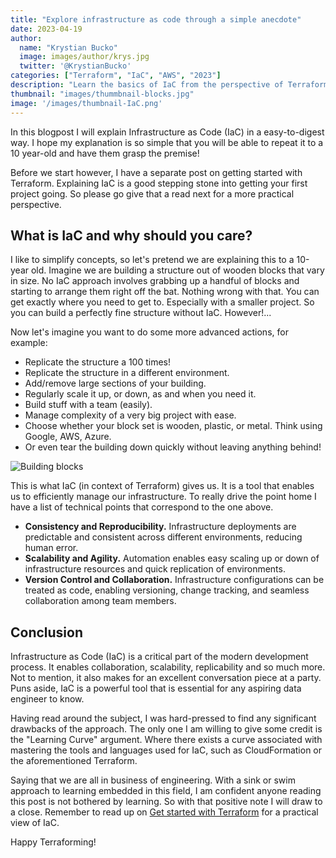 ```yaml
---
title: "Explore infrastructure as code through a simple anecdote"
date: 2023-04-19
author: 
  name: "Krystian Bucko"
  image: images/author/krys.jpg
  twitter: '@KrystianBucko'
categories: ["Terraform", "IaC", "AWS", "2023"]
description: "Learn the basics of IaC from the perspective of Terraform"
thumbnail: "images/thummbnail-blocks.jpg"
image: '/images/thumbnail-IaC.png' 
---
```


In this blogpost I will explain Infrastructure as Code (IaC) in a easy-to-digest way. I hope my explanation is so simple that you will be able to repeat it to a 10 year-old and have them grasp the premise!

Before we start however, I have a separate post on getting started with Terraform. Explaining IaC is a good stepping stone into getting your first project going. So please go give that a read next for a more practical perspective. 

## What is IaC and why should you care? 

I like to simplify concepts, so let's pretend we are explaining this to a 10-year old. Imagine we are building a structure out of wooden blocks that vary in size. No IaC approach involves grabbing up a handful of blocks and starting to arrange them right off the bat. Nothing wrong with that. You can get exactly where you need to get to. Especially with a smaller project. So you can build a perfectly fine structure without IaC. However!...

Now let's imagine you want to do some more advanced actions, for example:
- Replicate the structure a 100 times!
- Replicate the structure in a different environment.
- Add/remove large sections of your building.
- Regularly scale it up, or down, as and when you need it.
- Build stuff with a team (easily).
- Manage complexity of a very big project with ease.
- Choose whether your block set is wooden, plastic, or metal. Think using Google, AWS, Azure. 
- Or even tear the building down quickly without leaving anything behind!

![Building blocks](/images/thummbnail-blocks.jpg)

This is what IaC (in context of Terraform) gives us. It is a tool that enables us to efficiently manage our infrastructure. To really drive the point home I have a list of technical points that correspond to the one above. 

- <strong>Consistency and Reproducibility.</strong> Infrastructure deployments are predictable and consistent across different environments, reducing human error.
- <strong>Scalability and Agility.</strong> Automation enables easy scaling up or down of infrastructure resources and quick replication of environments.
- <strong>Version Control and Collaboration.</strong> Infrastructure configurations can be treated as code, enabling versioning, change tracking, and seamless collaboration among team members.

## Conclusion

Infrastructure as Code (IaC) is a critical part of the modern development process. It enables collaboration, scalability, replicability and so much more. Not to mention, it also makes for an excellent conversation piece at a party. Puns aside, IaC is a powerful tool that is essential for any aspiring data engineer to know. 

Having read around the subject, I was hard-pressed to find any significant drawbacks of the approach. The only one I am willing to give some credit is the "Learning Curve" argument. Where there exists a curve associated with mastering the tools and languages used for IaC, such as CloudFormation or the aforementioned Terraform.

Saying that we are all in business of engineering. With a sink or swim approach to learning embedded in this field, I am confident anyone reading this post is not bothered by learning. So with that positive note I will draw to a close. Remember to read up on [Get started with Terraform](/blog/2023-05-09-get-started-with-terraform.md) for a practical view of IaC.

Happy Terraforming!
